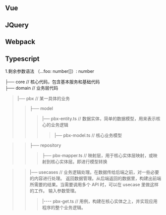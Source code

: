 ## Vue
## JQuery
## Webpack
## Typescript
1.剩余参数语法
（...foo: number[]）: number

├── core          // 核心代码，包含基本服务和基础代码  
├── domain        // 业务层代码  
>|── pbx   // 某一具体的业务    
>> ├── model  
>>> |── pbx-entity.ts                         // 数据实体，简单的数据模型，用来表示核心的业务逻辑  
>>>>    |── pbx-model.ts                         // 核心业务模型  
                           
>> ├── repository    
>>> ├── pbx-mapper.ts                      // 映射层，用于核心实体层映射，或映射到核心实体层。即进行模型转换  
    
>> |── usecases                                     // 业务逻辑处理。在数据传给后端之前，对一些必要的内容进行处理。
                                                                   返回数据管理。从后端返回的数据里，构建出前端所需要的结果。当需要调用多个 API 时，可以在 usecase 里做这样的工作。
                                                                   输入参数管理。   
>>>|---- pbx-get.ts                            // 用例，构建在核心实体之上，并实现应用程序的整个业务逻辑。 
